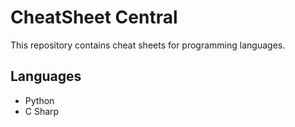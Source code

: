 # CheatSheet Central

This repository contains cheat sheets for programming languages.

## Languages

- Python
- C Sharp



